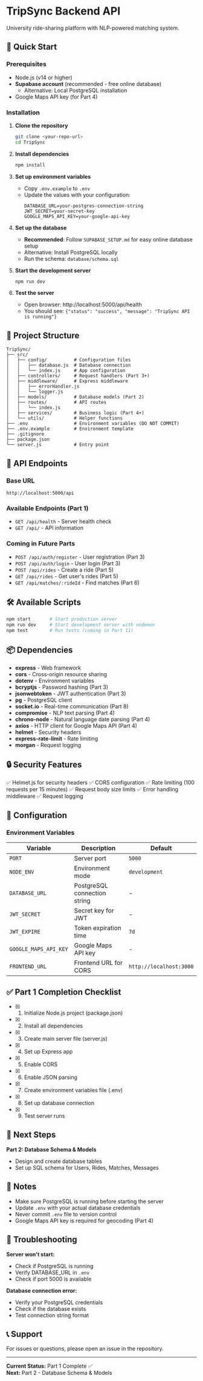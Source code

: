 # TripSync Backend API

University ride-sharing platform with NLP-powered matching system.

## 🚀 Quick Start

### Prerequisites
- Node.js (v14 or higher)
- **Supabase account** (recommended - free online database)
  - Alternative: Local PostgreSQL installation
- Google Maps API key (for Part 4)

### Installation

1. **Clone the repository**
   ```bash
   git clone <your-repo-url>
   cd TripSync
   ```

2. **Install dependencies**
   ```bash
   npm install
   ```

3. **Set up environment variables**
   - Copy `.env.example` to `.env`
   - Update the values with your configuration:
     ```
     DATABASE_URL=your-postgres-connection-string
     JWT_SECRET=your-secret-key
     GOOGLE_MAPS_API_KEY=your-google-api-key
     ```

4. **Set up the database**
   - **Recommended**: Follow `SUPABASE_SETUP.md` for easy online database setup
   - Alternative: Install PostgreSQL locally
   - Run the schema: `database/schema.sql`

5. **Start the development server**
   ```bash
   npm run dev
   ```

6. **Test the server**
   - Open browser: http://localhost:5000/api/health
   - You should see: `{"status": "success", "message": "TripSync API is running"}`

## 📁 Project Structure

```
TripSync/
├── src/
│   ├── config/          # Configuration files
│   │   ├── database.js  # Database connection
│   │   └── index.js     # App configuration
│   ├── controllers/     # Request handlers (Part 3+)
│   ├── middleware/      # Express middleware
│   │   ├── errorHandler.js
│   │   └── logger.js
│   ├── models/          # Database models (Part 2)
│   ├── routes/          # API routes
│   │   └── index.js
│   ├── services/        # Business logic (Part 4+)
│   └── utils/           # Helper functions
├── .env                 # Environment variables (DO NOT COMMIT)
├── .env.example         # Environment template
├── .gitignore
├── package.json
└── server.js            # Entry point
```

## 🔌 API Endpoints

### Base URL
```
http://localhost:5000/api
```

### Available Endpoints (Part 1)
- `GET /api/health` - Server health check
- `GET /api/` - API information

### Coming in Future Parts
- `POST /api/auth/register` - User registration (Part 3)
- `POST /api/auth/login` - User login (Part 3)
- `POST /api/rides` - Create a ride (Part 5)
- `GET /api/rides` - Get user's rides (Part 5)
- `GET /api/matches/:rideId` - Find matches (Part 6)

## 🛠️ Available Scripts

```bash
npm start       # Start production server
npm run dev     # Start development server with nodemon
npm test        # Run tests (coming in Part 11)
```

## 📦 Dependencies

- **express** - Web framework
- **cors** - Cross-origin resource sharing
- **dotenv** - Environment variables
- **bcryptjs** - Password hashing (Part 3)
- **jsonwebtoken** - JWT authentication (Part 3)
- **pg** - PostgreSQL client
- **socket.io** - Real-time communication (Part 8)
- **compromise** - NLP text parsing (Part 4)
- **chrono-node** - Natural language date parsing (Part 4)
- **axios** - HTTP client for Google Maps API (Part 4)
- **helmet** - Security headers
- **express-rate-limit** - Rate limiting
- **morgan** - Request logging

## 🔒 Security Features

✅ Helmet.js for security headers
✅ CORS configuration
✅ Rate limiting (100 requests per 15 minutes)
✅ Request body size limits
✅ Error handling middleware
✅ Request logging

## 🔧 Configuration

### Environment Variables

| Variable | Description | Default |
|----------|-------------|---------|
| `PORT` | Server port | `5000` |
| `NODE_ENV` | Environment mode | `development` |
| `DATABASE_URL` | PostgreSQL connection string | - |
| `JWT_SECRET` | Secret key for JWT | - |
| `JWT_EXPIRE` | Token expiration time | `7d` |
| `GOOGLE_MAPS_API_KEY` | Google Maps API key | - |
| `FRONTEND_URL` | Frontend URL for CORS | `http://localhost:3000` |

## ✅ Part 1 Completion Checklist

- [x] 1. Initialize Node.js project (package.json)
- [x] 2. Install all dependencies
- [x] 3. Create main server file (server.js)
- [x] 4. Set up Express app
- [x] 5. Enable CORS
- [x] 6. Enable JSON parsing
- [x] 7. Create environment variables file (.env)
- [x] 8. Set up database connection
- [x] 9. Test server runs

## 🎯 Next Steps

**Part 2: Database Schema & Models**
- Design and create database tables
- Set up SQL schema for Users, Rides, Matches, Messages

## 📝 Notes

- Make sure PostgreSQL is running before starting the server
- Update `.env` with your actual database credentials
- Never commit `.env` file to version control
- Google Maps API key is required for geocoding (Part 4)

## 🐛 Troubleshooting

**Server won't start:**
- Check if PostgreSQL is running
- Verify DATABASE_URL in `.env`
- Check if port 5000 is available

**Database connection error:**
- Verify your PostgreSQL credentials
- Check if the database exists
- Test connection string format

## 📞 Support

For issues or questions, please open an issue in the repository.

---

**Current Status:** Part 1 Complete ✅  
**Next:** Part 2 - Database Schema & Models
